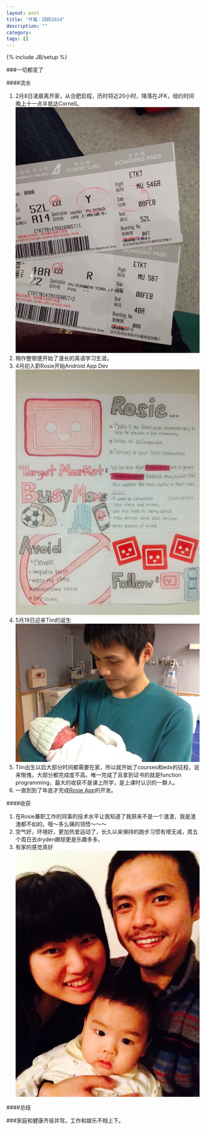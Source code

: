 ```yaml
---
layout: post
title: "开篇：回顾2014"
description: ""
category:
tags: []
---
```

{% include JB/setup %}

###一切都变了


####流水



1. 2月8日凌晨离开家，从合肥启程，历时将近20小时，降落在JFK，纽约时间晚上十一点半抵达Cornell。  ![](/assets/flyticket.jpeg)
2. 稍作整顿便开始了漫长的英语学习生涯。
3. 4月初入职Rosie开始Android App Dev![](./assets/rosie.jpeg)
4. 5月19日迎来Tiin的诞生![](./assets/Tiin.jpeg)
5. Tiin出生以后大部分时间都需要在家，所以就开始了courses和edx的征程，说来惭愧，大部分都完成度不高。唯一完成了且拿到证书的就是function programming，最大的收获不是课上所学，是上课时认识的一群人。
6. 一直到到了年底才完成[Rosie App](https://play.google.com/store/apps/details?id=com.rosieapp.main&hl=en)的开发。

####收获



1. 在Rosie兼职工作的同事的技术水平让我知道了我原来不是一个渣渣，我是渣渣都不如的。哦～多么痛的领悟～～～
2. 空气好，环境好，更加热爱运动了，长久以来保持的跑步习惯有增无减，周五个周日去dryden踢球更是乐趣多多。
3. 有家的感觉真好![](./assets/family.jpeg)

####总结

###家庭和健康齐驱并驾，工作和娱乐不相上下。
